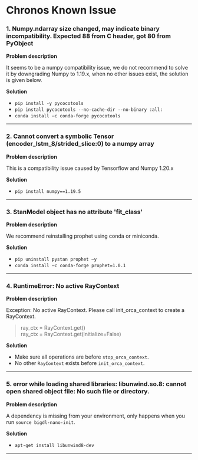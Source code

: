 # Chronos Known Issue
### 1. Numpy.ndarray size changed, may indicate binary incompatibility. Expected 88 from C header, got 80 from PyObject
**Problem description**

It seems to be a numpy compatibility issue, we do not recommend to solve it by downgrading Numpy to 1.19.x,
when no other issues exist, the solution is given below.

**Solution**
* `pip install -y pycocotools`
* `pip install pycocotools --no-cache-dir --no-binary :all:`
* `conda install –c conda-forge pycocotools`

---------------------------

### 2. Cannot convert a symbolic Tensor (encoder_lstm_8/strided_slice:0) to a numpy array
**Problem description**

This is a compatibility issue caused by Tensorflow and Numpy 1.20.x

**Solution**

* `pip install numpy==1.19.5`

---------------------------

### 3. StanModel object has no attribute 'fit_class'

**Problem description**

We recommend reinstalling prophet using conda or miniconda.

**Solution**

* `pip uninstall pystan prophet –y`
* `conda install –c conda-forge prophet=1.0.1`

---------------------------

### 4. RuntimeError: No active RayContext
**Problem description**

Exception: No active RayContext. Please call init_orca_context to create a RayContext.
> ray_ctx = RayContext.get()<br>
> ray_ctx = RayContext.get(initialize=False)

**Solution**

* Make sure all operations are before `stop_orca_context`. 
* No other `RayContext` exists before `init_orca_context`. 

---------------------------

### 5. error while loading shared libraries: libunwind.so.8: cannot open shared object file: No such file or directory.
**Problem description**

A dependency is missing from your environment, only happens when you run `source bigdl-nano-init`.

**Solution**

* `apt-get install libunwind8-dev` 

---------------------------
